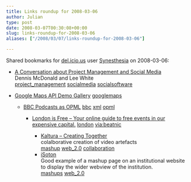 ```yaml
---
title: Links roundup for 2008-03-06
author: Julian
type: post
date: 2008-03-07T00:30:08+00:00
slug: links-roundup-for-2008-03-06 
aliases: ["/2008/03/07/links-roundup-for-2008-03-06"]

---
```

Shared bookmarks for [del.icio.us][1] user [Synesthesia][2] on 2008-03-06:

  * [A Conversation about Project Management and Social Media][3]  
    Dennis McDonald and Lee White   
    [project_management][4] [socialmedia][5] [socialsoftware][6] 
  * [Google Maps API Demo Gallery][7] 
    [googlemaps][8] </li> 
    
      * [BBC Podcasts as OPML][9] 
        [bbc][10] [xml][11] [opml][12] </li> 
        
          * [London is Free &#8211; Your online guide to free events in our expensive capital.][13] 
            [london][14] [via:beatnic][15] </li> 
            
              * [Kaltura &#8211; Creating Together][16]  
                colalborative creation of video artefacts   
                [mashup][17] [web_2.0][18] [collaboration][19] 
              * [iSoton][20]  
                Good example of a mashup page on an institutional website to display the wider webview of the institution.   
                [mashups][21] [web_2.0][18] </ul>

 [1]: https://del.icio.us/
 [2]: https://del.icio.us/synesthesia
 [3]: https://www.ddmcd.com/managing-technology/a-conversation-about-project-management-and-social-media.html
 [4]: https://del.icio.us/synesthesia/project_management
 [5]: https://del.icio.us/synesthesia/socialmedia
 [6]: https://del.icio.us/synesthesia/socialsoftware
 [7]: https://code.google.com/apis/maps/documentation/demogallery.html
 [8]: https://del.icio.us/synesthesia/googlemaps
 [9]: https://philwilson.org/blog/2008/02/bbc-podcasts-as-opml
 [10]: https://del.icio.us/synesthesia/bbc
 [11]: https://del.icio.us/synesthesia/xml
 [12]: https://del.icio.us/synesthesia/opml
 [13]: https://www.londonisfree.com/
 [14]: https://del.icio.us/synesthesia/london
 [15]: https://del.icio.us/synesthesia/via%3Abeatnic
 [16]: https://www.kaltura.com/
 [17]: https://del.icio.us/synesthesia/mashup
 [18]: https://del.icio.us/synesthesia/web_2.0
 [19]: https://del.icio.us/synesthesia/collaboration
 [20]: https://www.soton.ac.uk/isoton
 [21]: https://del.icio.us/synesthesia/mashups